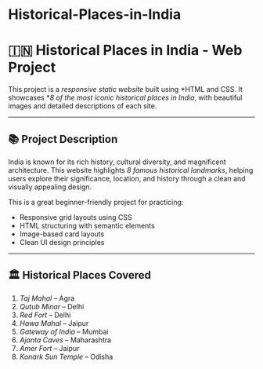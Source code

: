 # Historical-Places-in-India
# 🇮🇳 Historical Places in India - Web Project

This project is a *responsive static website* built using *HTML and CSS. It showcases **8 of the most iconic historical places in India*, with beautiful images and detailed descriptions of each site.

---

## 📚 Project Description

India is known for its rich history, cultural diversity, and magnificent architecture. This website highlights *8 famous historical landmarks*, helping users explore their significance, location, and history through a clean and visually appealing design.

This is a great beginner-friendly project for practicing:
- Responsive grid layouts using CSS
- HTML structuring with semantic elements
- Image-based card layouts
- Clean UI design principles

---

## 🏛 Historical Places Covered

1. *Taj Mahal* – Agra  
2. *Qutub Minar* – Delhi  
3. *Red Fort* – Delhi  
4. *Hawa Mahal* – Jaipur  
5. *Gateway of India* – Mumbai  
6. *Ajanta Caves* – Maharashtra  
7. *Amer Fort* – Jaipur   
8. *Konark Sun Temple* – Odisha  

